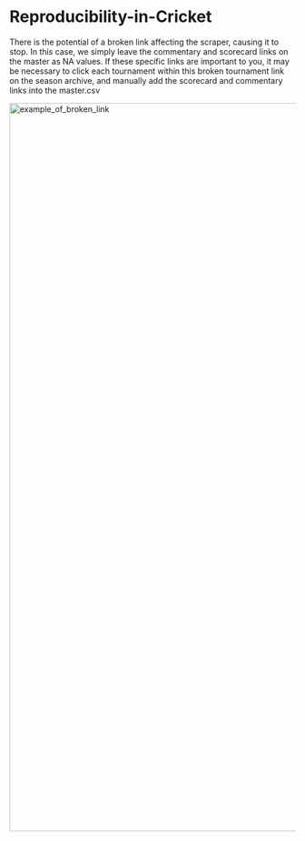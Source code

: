 # Reproducibility-in-Cricket

There is the potential of a broken link affecting the scraper, causing it to stop. In this case, we simply leave the commentary and scorecard links on the master as NA values. If these specific links are important to you, it may be necessary to click each tournament within this broken tournament link on the season archive, and manually add the scorecard and commentary links into the master.csv

<img width="1280" alt="example_of_broken_link" src="https://user-images.githubusercontent.com/44284779/93940508-6de84080-fce1-11ea-8ab2-a55710969989.png">
